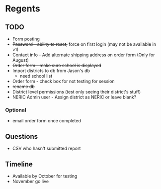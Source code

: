 # Regents

## TODO
* Form posting
* ~~Password - ability to reset;~~ force on first login (may not be available in v1)
* Contact info - Add alternate shipping address on order form (Only for August)
* ~~Order form - make sure school is displayed~~
* Import districts to db from Jason's db
	* need school list
* Order form - check box for not testing for session
* ~~rename db~~
* District level permissions (test only seeing their district's stuff)
* NERIC Admin user - Assign district as NERIC or leave blank?

### Optional
* email order form once completed

## Questions
* CSV who hasn't submitted report

## Timeline
* Available by October for testing
* November go live